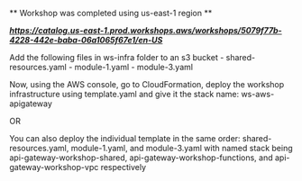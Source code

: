 <!-- Welcome to WorkShop 2 -->

** Workshop was completed using us-east-1 region **

***https://catalog.us-east-1.prod.workshops.aws/workshops/5079f77b-4228-442e-baba-06a1065f67e1/en-US***

<!-- Workshop setup -->

Add the following files in ws-infra folder to an s3 bucket
    - shared-resources.yaml
    - module-1.yaml
    - module-3.yaml

Now, using the AWS console, go to CloudFormation, deploy the workshop infrastructure using template.yaml and give it the stack name: ws-aws-apigateway

OR

You can also deploy the individual template in the same order: shared-resources.yaml, module-1.yaml, and module-3.yaml with named stack being api-gateway-workshop-shared, api-gateway-workshop-functions, and api-gateway-workshop-vpc respectively



